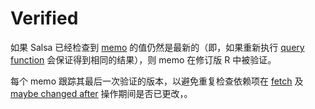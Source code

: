 <!-- master#68cb5e9 --->

# Verified

如果 Salsa 已经检查到 [memo] 的值仍然是最新的（即，如果重新执行 [query function] 会保证得到相同的结果），则 memo 在修订版 R 中被验证。

每个 memo 跟踪其最后一次验证的版本，以避免重复检查依赖项在 [fetch] 及 [maybe changed after] 操作期间是否已更改，。

[query function]: ./query_function.md
[fetch]: ../fetch.md
[maybe changed after]: ../maybe_changed_after.md
[memo]: ./memo.md

